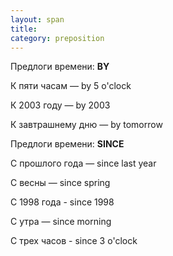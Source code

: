 ```yaml
---
layout: span
title: 
category: preposition
---
```

<span class="rules"><p>Предлоги времени: <b>BY</b></p>
<p>К пяти часам — by 5 o'clock</p>
<p>К 2003 году — by 2003</p>
<p>К завтрашнему дню — by tomorrow</p>
<p>Предлоги времени: <b> SINCE</b></p>
<p>С прошлого года — since last year</p>
<p>С весны — since spring</p>
<p>С 1998 года -  since 1998</p>
<p>С утра — since morning</p>
<p>С трех часов -  since 3 o'clock</p></span>